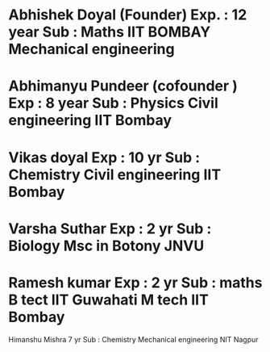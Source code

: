 Abhishek Doyal (Founder)
Exp. : 12 year 
Sub : Maths
IIT BOMBAY 
Mechanical engineering
=====================
Abhimanyu Pundeer (cofounder )
Exp : 8 year
Sub : Physics 
Civil engineering 
IIT Bombay
============
 Vikas doyal
Exp : 10 yr 
Sub : Chemistry
Civil engineering 
IIT Bombay
==========================
 Varsha Suthar 
Exp : 2 yr
Sub : Biology
Msc in Botony JNVU
==========
 Ramesh kumar 
Exp : 2 yr 
Sub : maths 
B tect IIT Guwahati 
M tech IIT Bombay 
===
 Himanshu Mishra 
7 yr 
Sub : Chemistry
Mechanical engineering 
NIT Nagpur